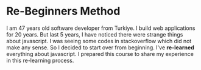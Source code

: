 # Re-Beginners Method

I am 47 years old software developer from Turkiye. I build web applications for 20 years. But last 5 years, I have noticed there were strange things about javascript. I was seeing some codes in stackoverflow which did not make any sense. So I decided to start over from beginning.  I've **re-learned** everything about javascript. I prepared this course to share my experience in this re-learning process. <FontIcon icon="route" size="23" color="Crimson"/>
